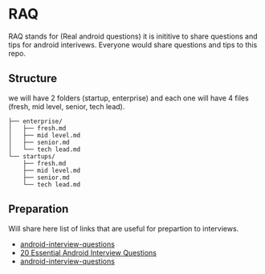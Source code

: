 # RAQ

RAQ stands for (Real android questions) it is inititive to share questions and tips for android interivews. Everyone would share questions and tips to this repo. 

## Structure 

we will have 2 folders (startup, enterprise) and each one will have 4 files (fresh, mid level, senior, tech lead).
```
├── enterprise/
│   ├── fresh.md
│   ├── mid level.md
│   ├── senior.md
│   └── tech lead.md
└── startups/
    ├── fresh.md
    ├── mid level.md
    ├── senior.md
    └── tech lead.md
```

## Preparation 

Will share here list of links that are useful for prepartion to interviews. 
- [android-interview-questions](https://github.com/amitshekhariitbhu/android-interview-questions)
- [20 Essential Android Interview Questions](https://www.toptal.com/android/interview-questions)
- [android-interview-questions](https://www.interviewbit.com/android-interview-questions/)


